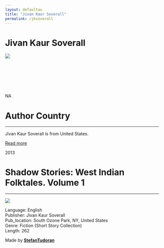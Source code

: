 ```yaml
---
layout: defaultau
title: "Jivan Kaur Soverall"
permalink: /jksoverall
---
```

<!-- partial:index.partial.html -->
<div class="content">
    <h1>Jivan Kaur Soverall</h1>
    <div class="quote">
        <div><img src="https://m.media-amazon.com/images/I/81QiDy0AM-L._SY600_.jpg" class="logo"></div>
    </div>
    <div class="timeline">
        <div style="padding-bottom:100px;"></div>
        <div class="block">
            <div class="date right"><p class="right"> NA </p></div>
            <div class="dot"></div>
            <div class="left first">
                <h1>Author Country</h1><hr>
            <p>Jivan Kaur Soverall is from United States.</p>
                <a href="NA" target="_blank">Read more</a>
            </div>
        </div>
        <div class="block">
            <div class="date left"><p class="left">2013</p></div>
            <div class="dot"></div>
            <div class="right">
                <h1>Shadow Stories: West Indian Folktales. Volume 1</h1><hr>
                <p><img src="https://i.gr-assets.com/images/S/compressed.photo.goodreads.com/books/1442896432l/26797043._SY475_.jpg"></p>
                <p>
                Language: English<br/>
                Publisher: Jivan Kaur Soverall<br/>
                Pub_location: South Ozone Park, NY, United States<br/>
                Genre: Fiction (Short Story Collection)<br/>
                Length: 262</p>
            </div>
        </div>
        <div id="footer">
        <p id="copyright">Made by&nbsp;<strong><a href="https://www.linkedin.com/in/nicolae-stefan-tudoran-b02291127/" target="_blank">StefanTudoran</a></strong></p>
    </div>
</div>
<!-- partial -->
  <script src='https://cdnjs.cloudflare.com/ajax/libs/jquery/3.1.1/jquery.min.js'></script><script  src="assets/js/authorscript.js"></script>